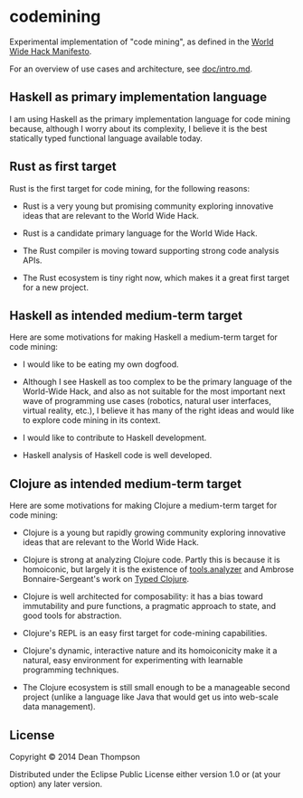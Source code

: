 # codemining

Experimental implementation of "code mining", as defined in the
[World Wide Hack Manifesto](https://github.com/WorldWideHack/manifesto).

For an overview of use cases and architecture, see [doc/intro.md](doc/intro.md).

## Haskell as primary implementation language

I am using Haskell as the primary implementation language for code mining because, 
although I worry about its complexity, I believe it is the best statically typed
functional language available today.
  
## Rust as first target

Rust is the first target for code mining, for the following reasons:

* Rust is a very young but promising community exploring innovative ideas
  that are relevant to the World Wide Hack.
  
* Rust is a candidate primary language for the World Wide Hack.
  
* The Rust compiler is moving toward supporting strong code analysis APIs.

* The Rust ecosystem is tiny right now, which makes it a great first target for a new project.
 
## Haskell as intended medium-term target

Here are some motivations for making Haskell a medium-term target for code mining:

* I would like to be eating my own dogfood.

* Although I see Haskell as too complex to be the primary language of the World-Wide Hack,
  and also as not suitable for the most important next wave of programming use cases
  (robotics, natural user interfaces, virtual reality, etc.), I believe it has many
  of the right ideas and would like to explore code mining in its context.

* I would like to contribute to Haskell development.

* Haskell analysis of Haskell code is well developed.

## Clojure as intended medium-term target

Here are some motivations for making Clojure a medium-term target for code mining:

* Clojure is a young but rapidly growing community exploring innovative ideas
  that are relevant to the World Wide Hack.

* Clojure is strong at analyzing Clojure code. Partly this is because it is homoiconic, 
  but largely it is the existence of [tools.analyzer](https://github.com/clojure/tools.analyzer)
  and Ambrose Bonnaire-Sergeant's work on [Typed Clojure](http://typedclojure.org).

* Clojure is well architected for composability: it has a bias toward immutability and pure
  functions, a pragmatic approach to state, and good tools for abstraction.

* Clojure's REPL is an easy first target for code-mining capabilities.

* Clojure's dynamic, interactive nature and its homoiconicity make it a natural, easy
  environment for experimenting with learnable programming techniques.
  
* The Clojure ecosystem is still small enough to be a manageable second project (unlike a language
  like Java that would get us into web-scale data management).

## License

Copyright © 2014 Dean Thompson

Distributed under the Eclipse Public License either version 1.0 or (at
your option) any later version.
